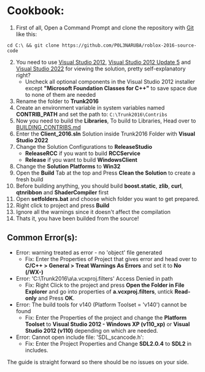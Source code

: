 # Cookbook:

1. First of all, Open a Command Prompt and clone the repository with [Git](https://git-scm.com/) like this:
```
cd C:\ && git clone https://github.com/P0L3NARUBA/roblox-2016-source-code
```
2. You need to use [Visual Studio 2012](https://files.dog/MSDN/Visual%20Studio%202012/en_visual_studio_ultimate_2012_x86_dvd_2262106.iso), [Visual Studio 2012 Update 5](https://files.dog/MSDN/Visual%20Studio%202012%20Update%205/mu_visual_studio_2012_update_5_x86_dvd_6967467.iso) and [Visual Studio 2022](https://visualstudio.microsoft.com/tr/vs/) for viewing the solution, pretty self-explanatory right?
   - Uncheck all optional components in the Visual Studio 2012 installer except **"Microsoft Foundation Classes for C++"** to save space due to none of them are needed
3. Rename the folder to **Trunk2016**
4. Create an environment variable in system variables named **CONTRIB_PATH** and set the path to: ``C:\Trunk2016\Contribs``
5. Now you need to build the **Libraries**, To build to Libraries, Head over to [BUILDING_CONTRIBS.md](/BUILDING_CONTRIBS.md)
6. Enter the **Client_2016.sln** Solution inside Trunk2016 Folder with **Visual Studio 2022**
7. Change the Solution Configurations to **ReleaseStudio**
    - **ReleaseRCC** if you want to build **RCCService**
    - **Release** if you want to build **WindowsClient**
8. Change the **Solution Platforms** to **Win32**
9. Open the **Build** Tab at the top and Press **Clean the Solution** to create a fresh build
10. Before building anything, you should build **boost.static**, **zlib**, **curl**, **qtnribbon** and **ShaderCompiler** first
11. Open **setfolders.bat** and choose which folder you want to get prepared.
12. Right click to project and press **Build**
13. Ignore all the warnings since it doesn't affect the compilation
14. Thats it, you have been builded from the source!

## Common Error(s):
 - Error: warning treated as error - no 'object' file generated
    - Fix: Enter the Properties of Project that gives error and head over to **C/C++ > General > Treat Warnings As Errors** and set it to **No (/WX-)**
 - Error: 'C:\Trunk2016\a\a.vcxproj.filters' Access Denied in path
    - Fix: Right Click to the project and press **Open the Folder in File Explorer** and go into properties of **a.vcxproj.filters**, untick **Read-only** and Press **OK**.
 - Error: The build tools for v140 (Platform Toolset = 'v140') cannot be found
    - Fix: Enter the Properties of the project and change the **Platform Toolset** to **Visual Studio 2012 - Windows XP (v110_xp)** or **Visual Studio 2012 (v110)** depending on which are needed.
 - Error: Cannot open include file: 'SDL_scancode.h':
    - Fix: Enter the Project Properties and Change **SDL2.0.4** to **SDL2** in includes.

The guide is straight forward so there should be no issues on your side.
